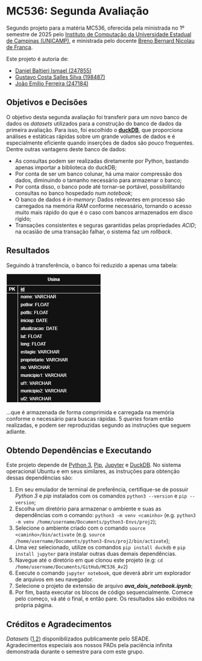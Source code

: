 # MC536: Segunda Avaliação
Segundo projeto para a matéria MC536, oferecida pela ministrada no 1º semestre de 2025 pelo [Instituto de Computação da Universidade Estadual de Campinas (UNICAMP)](https://ic.unicamp.br/), e ministrada pelo docente [Breno Bernard Nicolau de França](https://ic.unicamp.br/docente/breno-bernard-nicolau-de-franca/).  
  
Este projeto é autoria de:
  - [Daniel Baltieri Ismael (247855)](https://github.com/DBisma)
  - [Gustavo Costa Salles Silva (198487)](https://github.com/gu-css)
  - [João Emílio Ferreira (247184)](https://github.com/Gmilho/)

## Objetivos e Decisões
O objetivo desta segunda avaliação foi transferir para um novo banco de dados os _datasets_ utilizados para a construção do banco de dados da primeira avaliação. Para isso, foi escolhido o **[duckDB](https://duckdb.org/)**, que proporciona análises e estáticas rápidas sobre um grande volumes de dados e é especialmente eficiente quando inserções de dados são pouco frequentes. Dentre outras vantagens deste banco de dados:
   * As consultas podem ser realizadas diretamente por Python, bastando apenas importar a biblioteca do duckDB;
   * Por conta de ser um banco colunar, há uma maior compressão dos dados, diminuindo o tamanho necessário para armazenar o banco;
   * Por conta disso, o banco pode até tornar-se portável, possibilitando consultas no banco hospedado num _notebook_;
   * O banco de dados é _in-memory_: Dados relevantes em processo são carregados na memória _RAM_ conforme necessário, tornando o acesso muito mais rápido do que é o caso com bancos armazenados em disco rígido;
   * Transações consistentes e seguras garantidas pelas propriedades _ACID_; na ocasião de uma transação falhar, o sistema faz um _rollback_. 

## Resultados
Seguindo à transferência, o banco foi reduzido a apenas uma tabela:  
  
![modelo lógico](Diagramas/proj2logico.drawio.png)

...que é armazenada de forma comprimida e carregada na memória conforme o necessário para buscas rápidas. 5 _queries_ foram então realizadas, e podem ser reproduzidas segundo as instruções que seguem adiante.

## Obtendo Dependências e Executando
Este projeto depende de [Python 3](https://www.python.org/), [Pip](https://pypi.org/project/pip/), [Jupyter](https://jupyter.org/) e [DuckDB](https://duckdb.org/).
No sistema operacional Ubuntu e em seus similares, as instruções para obtenção dessas dependências são:

1. Em seu emulador de terminal de preferência, certifique-se de possuir _Python 3_ e _pip_ instalados com os comandos `python3 --version` e `pip --version`;
2. Escolha um diretório para armazenar o ambiente e suas as dependências com o comando: `python3 -m venv <caminho>` (e.g. `python3 -m venv /home/username/Documents/python3-Envs/proj2`);
3. Selecione o ambiente criado com o comando `source <caminho>/bin/activate` (e.g. `source /home/username/Documents/python3-Envs/proj2/bin/activate`);
4. Uma vez selecionado, utilize os comandos `pip install duckdb` e `pip install jupyter` para instalar outras duas demais dependências.
5. Navegue até o diretório em que clonou este projeto (e.g: `cd /home/username/Documents/GitHub/MC536_Av2`)
6. Execute o comando `jupyter notebook`, que deverá abrir um explorador de arquivos em seu navegador.
7. Selecione o projeto de extensão de arquivo **_ava_dois_notebook.ipynb_**;
8. Por fim, basta executar os blocos de código sequencialmente. Comece pelo começo, vá até o final, e então pare. Os resultados são exibidos na própria página.

## Créditos e Agradecimentos
_Datasets_ ([1](https://repositorio.seade.gov.br/dataset/infraestrutura-e-meio-ambiente/resource/f175c301-b9c9-46d0-9522-1e1f7134846c?inner_span=True),[2](https://repositorio.seade.gov.br/dataset/infraestrutura-e-meio-ambiente/resource/abf3787f-5d6c-4f63-81e0-79021464b6c4)) disponibilizados publicamente pelo SEADE.  
Agradecimentos especiais aos nossos PADs pela paciência infinita demonstrada durante o semestre para com este grupo.
